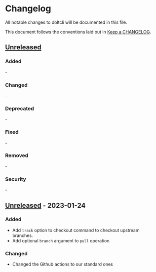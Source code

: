 # Changelog

All notable changes to doltcli will be documented in this file.

This document follows the conventions laid out in [Keep a CHANGELOG](https://keepachangelog.com/en/1.0.0/).

[//]: # "The process to update the changelog for a new release is as follows:"
[//]: # "1. Add a header for the new release with the proper formatting"
[//]: # "   with a link to the corresponding Github release."
[//]: # "2. Make a new blank section for the next unreleased features"
[//]: # "   with the 6 empty sections."
[//]: # "3. Remove the unused sections from the new release."
[//]: # "4. Update the comparison link for the unreleased header to the new tag."

## [Unreleased](https://github.com/lumicks/doltcli/compare/v0.1.18...HEAD)

[//]: # "When adding an entry please also add a link to the"
[//]: # "corresponding pull request that introduce the change"


### Added
[//]: # "For new features that got added"
- 

### Changed
[//]: # "For behavior that has been changed"
[//]: # "(should ideally result in a new semantic version if that scheme is being used)"
- 

### Deprecated
[//]: # "For features for which it has been decided that they should be removed in the future"
[//]: # "Please also list the future version in which it is planned to be removed"
-

### Fixed
[//]: # "For bugs that got fixed"
-

### Removed
[//]: # "For features that have been removed, they *should* have been previously deprecated"
-

### Security
[//]: # "In case of security problems that have been discovered and end-users should fix"
-

## [Unreleased](https://github.com/lumicks/doltcli/releases/tag/v0.1.18) - 2023-01-24

[//]: # "When adding an entry please also add a link to the"
[//]: # "corresponding pull request that introduce the change"


### Added
[//]: # "For new features that got added"
- Add `track` option to checkout command to checkout upstream branches.
- Add optional `branch` argument to `pull` operation.

### Changed
[//]: # "For behavior that has been changed"
[//]: # "(should ideally result in a new semantic version if that scheme is being used)"
- Changed the Github actions to our standard ones